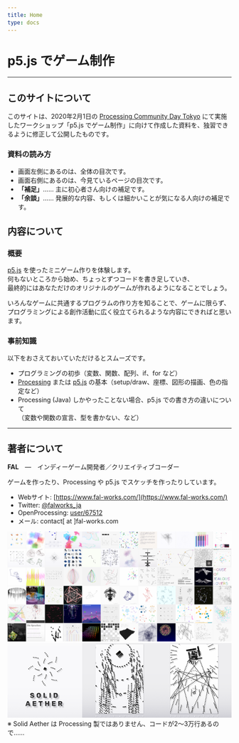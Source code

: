 ```yaml
---
title: Home
type: docs
---
```


# p5.js でゲーム制作

---

## このサイトについて

このサイトは、2020年2月1日の [Processing Community Day Tokyo](https://pcd-tokyo.github.io/) にて実施したワークショップ「p5.js でゲーム制作」に向けて作成した資料を、独習できるように修正して公開したものです。

### 資料の読み方

- 画面左側にあるのは、全体の目次です。
- 画面右側にあるのは、今見ているページの目次です。
- **「補足」**…… 主に初心者さん向けの補足です。
- **「余談」**…… 発展的な内容、もしくは細かいことが気になる人向けの補足です。

## 内容について

### 概要

[p5.js](https://p5js.org/) を使ったミニゲーム作りを体験します。  
何もないところから始め、ちょっとずつコードを書き足していき、  
最終的にはあなただけのオリジナルのゲームが作れるようになることでしょう。

いろんなゲームに共通するプログラムの作り方を知ることで、ゲームに限らず、  
プログラミングによる創作活動に広く役立てられるような内容にできればと思います。

### 事前知識

以下をおさえておいていただけるとスムーズです。

- プログラミングの初歩（変数、関数、配列、if、for など）
- [Processing](https://processing.org/) または [p5.js](https://p5js.org/) の基本（setup/draw、座標、図形の描画、色の指定など）
- Processing (Java) しかやったことない場合、p5.js での書き方の違いについて  
（変数や関数の宣言、型を書かない、など）

---

## 著者について

**FAL**　―　インディーゲーム開発者／クリエイティブコーダー

ゲームを作ったり、Processing や p5.js でスケッチを作ったりしています。

- Webサイト: [https://www.fal-works.com/](https://www.fal-works.com/)
- Twitter: [@falworks_ja](https://twitter.com/falworks_ja)
- OpenProcessing: [user/67512](https://www.openprocessing.org/user/67512/)
- メール: contact[ at ]fal-works.com

![sketches by FAL](./fal-sketches.png)
[![Solid Aether](./solid-aether.png)](https://www.youtube.com/watch?v=FWvh1CpH37o)
※ Solid Aether は Processing 製ではありません、コードが2～3万行あるので……
